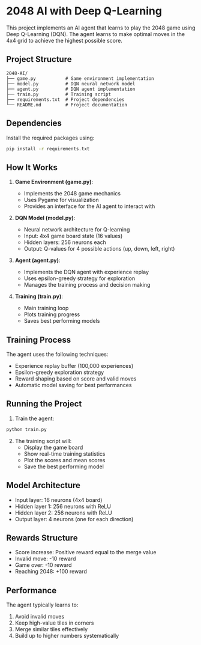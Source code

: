 # 2048 AI with Deep Q-Learning

This project implements an AI agent that learns to play the 2048 game using Deep Q-Learning (DQN). The agent learns to make optimal moves in the 4x4 grid to achieve the highest possible score.

## Project Structure

```
2048-AI/
├── game.py           # Game environment implementation
├── model.py          # DQN neural network model
├── agent.py          # DQN agent implementation
├── train.py          # Training script
├── requirements.txt  # Project dependencies
└── README.md         # Project documentation
```

## Dependencies

Install the required packages using:

```bash
pip install -r requirements.txt
```

## How It Works

1. **Game Environment (game.py)**:
   - Implements the 2048 game mechanics
   - Uses Pygame for visualization
   - Provides an interface for the AI agent to interact with

2. **DQN Model (model.py)**:
   - Neural network architecture for Q-learning
   - Input: 4x4 game board state (16 values)
   - Hidden layers: 256 neurons each
   - Output: Q-values for 4 possible actions (up, down, left, right)

3. **Agent (agent.py)**:
   - Implements the DQN agent with experience replay
   - Uses epsilon-greedy strategy for exploration
   - Manages the training process and decision making

4. **Training (train.py)**:
   - Main training loop
   - Plots training progress
   - Saves best performing models

## Training Process

The agent uses the following techniques:
- Experience replay buffer (100,000 experiences)
- Epsilon-greedy exploration strategy
- Reward shaping based on score and valid moves
- Automatic model saving for best performances

## Running the Project

1. Train the agent:
```bash
python train.py
```

2. The training script will:
   - Display the game board
   - Show real-time training statistics
   - Plot the scores and mean scores
   - Save the best performing model

## Model Architecture

- Input layer: 16 neurons (4x4 board)
- Hidden layer 1: 256 neurons with ReLU
- Hidden layer 2: 256 neurons with ReLU
- Output layer: 4 neurons (one for each direction)

## Rewards Structure

- Score increase: Positive reward equal to the merge value
- Invalid move: -10 reward
- Game over: -10 reward
- Reaching 2048: +100 reward

## Performance

The agent typically learns to:
1. Avoid invalid moves
2. Keep high-value tiles in corners
3. Merge similar tiles effectively
4. Build up to higher numbers systematically 